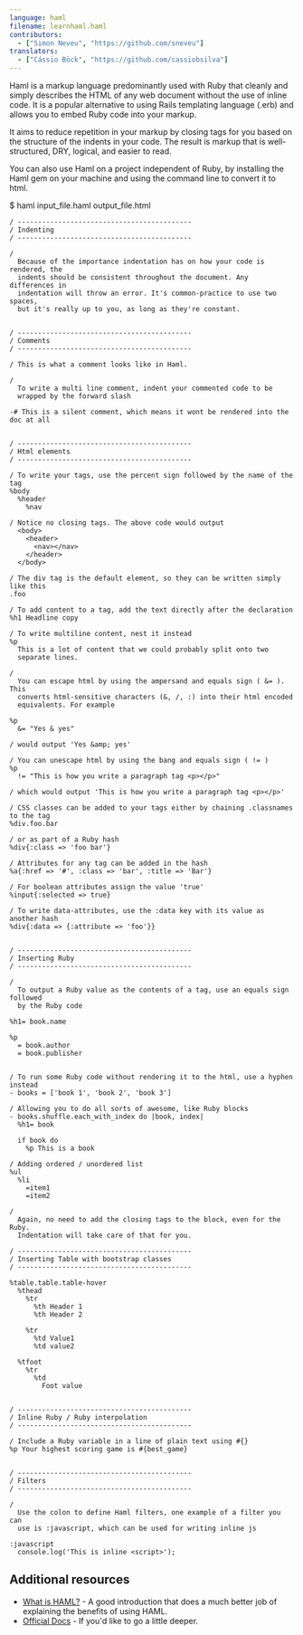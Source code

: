 ```yaml
---
language: haml
filename: learnhaml.haml
contributors:
  - ["Simon Neveu", "https://github.com/sneveu"]
translators:
  - ["Cássio Böck", "https://github.com/cassiobsilva"]
---
```


Haml is a markup language predominantly used with Ruby that cleanly and simply describes the HTML of any web document without the use of inline code. It is a popular alternative to using Rails templating language (.erb) and allows you to embed Ruby code into your markup.

It aims to reduce repetition in your markup by closing tags for you based on the structure of the indents in your code. The result is markup that is well-structured, DRY, logical, and easier to read.

You can also use Haml on a project independent of Ruby, by installing the Haml gem on your machine and using the command line to convert it to html.

$ haml input_file.haml output_file.html


```haml
/ -------------------------------------------
/ Indenting
/ -------------------------------------------

/
  Because of the importance indentation has on how your code is rendered, the
  indents should be consistent throughout the document. Any differences in
  indentation will throw an error. It's common-practice to use two spaces,
  but it's really up to you, as long as they're constant.


/ -------------------------------------------
/ Comments
/ -------------------------------------------

/ This is what a comment looks like in Haml.

/
  To write a multi line comment, indent your commented code to be
  wrapped by the forward slash

-# This is a silent comment, which means it wont be rendered into the doc at all


/ -------------------------------------------
/ Html elements
/ -------------------------------------------

/ To write your tags, use the percent sign followed by the name of the tag
%body
  %header
    %nav

/ Notice no closing tags. The above code would output
  <body>
    <header>
      <nav></nav>
    </header>
  </body>

/ The div tag is the default element, so they can be written simply like this
.foo

/ To add content to a tag, add the text directly after the declaration
%h1 Headline copy

/ To write multiline content, nest it instead
%p
  This is a lot of content that we could probably split onto two
  separate lines.

/
  You can escape html by using the ampersand and equals sign ( &= ). This
  converts html-sensitive characters (&, /, :) into their html encoded
  equivalents. For example

%p
  &= "Yes & yes"

/ would output 'Yes &amp; yes'

/ You can unescape html by using the bang and equals sign ( != )
%p
  != "This is how you write a paragraph tag <p></p>"

/ which would output 'This is how you write a paragraph tag <p></p>'

/ CSS classes can be added to your tags either by chaining .classnames to the tag
%div.foo.bar

/ or as part of a Ruby hash
%div{:class => 'foo bar'}

/ Attributes for any tag can be added in the hash
%a{:href => '#', :class => 'bar', :title => 'Bar'}

/ For boolean attributes assign the value 'true'
%input{:selected => true}

/ To write data-attributes, use the :data key with its value as another hash
%div{:data => {:attribute => 'foo'}}


/ -------------------------------------------
/ Inserting Ruby
/ -------------------------------------------

/
  To output a Ruby value as the contents of a tag, use an equals sign followed
  by the Ruby code

%h1= book.name

%p
  = book.author
  = book.publisher


/ To run some Ruby code without rendering it to the html, use a hyphen instead
- books = ['book 1', 'book 2', 'book 3']

/ Allowing you to do all sorts of awesome, like Ruby blocks
- books.shuffle.each_with_index do |book, index|
  %h1= book

  if book do
    %p This is a book

/ Adding ordered / unordered list
%ul
  %li
    =item1
    =item2

/
  Again, no need to add the closing tags to the block, even for the Ruby.
  Indentation will take care of that for you.

/ -------------------------------------------
/ Inserting Table with bootstrap classes
/ -------------------------------------------

%table.table.table-hover
  %thead
    %tr
      %th Header 1
      %th Header 2

    %tr
      %td Value1
      %td value2

  %tfoot
    %tr
      %td
        Foot value


/ -------------------------------------------
/ Inline Ruby / Ruby interpolation
/ -------------------------------------------

/ Include a Ruby variable in a line of plain text using #{}
%p Your highest scoring game is #{best_game}


/ -------------------------------------------
/ Filters
/ -------------------------------------------

/
  Use the colon to define Haml filters, one example of a filter you can
  use is :javascript, which can be used for writing inline js

:javascript
  console.log('This is inline <script>');

```

## Additional resources

- [What is HAML?](http://haml.info/) - A good introduction that does a much better job of explaining the benefits of using HAML.
- [Official Docs](http://haml.info/docs/yardoc/file.REFERENCE.html) - If you'd like to go a little deeper.

